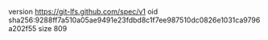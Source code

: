 version https://git-lfs.github.com/spec/v1
oid sha256:9288ff7a510a05ae9491e23fdbd8c1f7ee987510dc0826e1031ca9796a202f55
size 809
